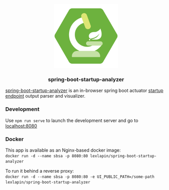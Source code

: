 <p align="center">
    <a href="https://alexey-lapin.github.io/spring-boot-startup-analyzer/">
        <img src="https://raw.githubusercontent.com/alexey-lapin/spring-boot-startup-analyzer/readme/public/logo.svg" width="200"></img>
    </a>
</p>
<h3 align="center">spring-boot-startup-analyzer</h3>

[spring-boot-startup-analyzer](https://alexey-lapin.github.io/spring-boot-startup-analyzer/) is an in-browser spring boot actuator [startup endpoint](https://docs.spring.io/spring-boot/docs/current/actuator-api/htmlsingle/#startup) output parser and visualizer. 

### Development
Use `npm run serve` to launch the development server and go to [localhost:8080](http://localhost:8080)

### Docker
This app is available as an Nginx-based docker image:  
`docker run -d --name sbsa -p 8080:80 lexlapin/spring-boot-startup-analyzer`

To run it behind a reverse proxy:  
`docker run -d --name sbsa -p 8080:80 -e UI_PUBLIC_PATH=/some-path lexlapin/spring-boot-startup-analyzer`